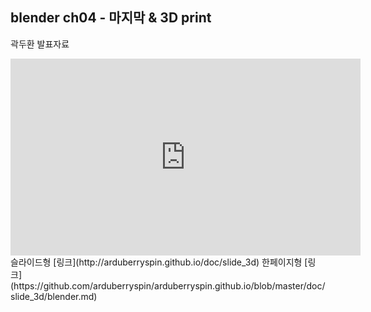 
## blender ch04 - 마지막 & 3D print
곽두환
발표자료
<iframe width="560" height="315" src="https://www.youtube.com/embed/qO5yBEHwJ54" frameborder="0" allowfullscreen></iframe>
슬라이드형 [링크](http://arduberryspin.github.io/doc/slide_3d)
한페이지형 [링크](https://github.com/arduberryspin/arduberryspin.github.io/blob/master/doc/slide_3d/blender.md)
